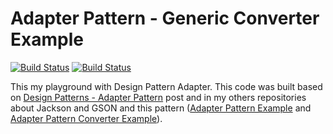 # Adapter Pattern - Generic Converter Example

[![Build Status](https://travis-ci.org/leandrocgsi/adapter-pattern-generic-converter-example.svg?branch=master)](https://travis-ci.org/leandrocgsi/adapter-pattern-generic-converter-example)
[![Build Status](https://circleci.com/gh/leandrocgsi/adapter-pattern-generic-converter-example.svg?&style=shield)](https://circleci.com/gh/leandrocgsi/adapter-pattern-generic-converter-example/)

This my playground with Design Pattern Adapter. This code was built based on [Design Patterns - Adapter Pattern](https://www.tutorialspoint.com/design_pattern/adapter_pattern.htm) post and in my others repositories about Jackson and GSON and this pattern ([Adapter Pattern Example](https://github.com/leandrocgsi/adapter-pattern-example) and [Adapter Pattern Converter Example](https://github.com/leandrocgsi/adapter-pattern-converter-example)).
